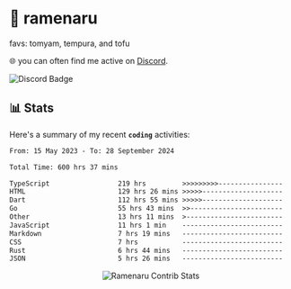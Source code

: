 # 🍜 ramenaru
favs: tomyam, tempura, and tofu

🌐 you can often find me active on [Discord](https://discordapp.com/users/503291004200157185).

![Discord Badge](https://dcbadge.vercel.app/api/shield/503291004200157185)

## 📊 Stats

Here's a summary of my recent **`coding`** activities:

<!--START_SECTION:waka-->

```txt
From: 15 May 2023 - To: 28 September 2024

Total Time: 600 hrs 37 mins

TypeScript                 219 hrs         >>>>>>>>>----------------   36.46 %
HTML                       129 hrs 26 mins >>>>>--------------------   21.55 %
Dart                       112 hrs 55 mins >>>>>--------------------   18.80 %
Go                         55 hrs 43 mins  >>-----------------------   09.28 %
Other                      13 hrs 11 mins  >------------------------   02.20 %
JavaScript                 11 hrs 1 min    -------------------------   01.84 %
Markdown                   7 hrs 19 mins   -------------------------   01.22 %
CSS                        7 hrs           -------------------------   01.17 %
Rust                       6 hrs 44 mins   -------------------------   01.12 %
JSON                       5 hrs 26 mins   -------------------------   00.90 %
```

<!--END_SECTION:waka-->

<div style="text-align: center;">
   <img align="center" src="https://github-readme-streak-stats.herokuapp.com/?user=Ramenaru&theme=dark&card_width=520" alt="Ramenaru Contrib Stats" />
</div>

